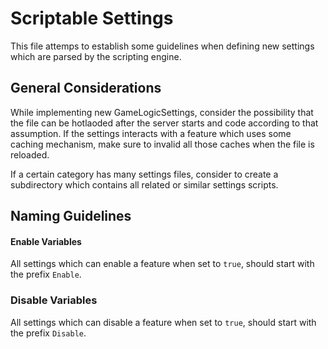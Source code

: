 # Scriptable Settings

This file attemps to establish some guidelines when defining new settings which are parsed by the scripting engine.

## General Considerations

While implementing new GameLogicSettings, consider the possibility that the file can be hotlaoded after the server starts and code according to that assumption.
If the settings interacts with a feature which uses some caching mechanism, make sure to invalid all those caches when the file is reloaded.

If a certain category has many settings files, consider to create a subdirectory which contains all related or similar settings scripts.

## Naming Guidelines

#### Enable Variables

All settings which can enable a feature when set to `true`, should start with the prefix `Enable`.

### Disable Variables

All settings which can disable a feature when set to `true`, should start with the prefix `Disable`.
